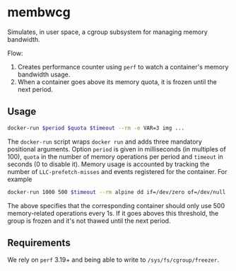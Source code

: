 # membwcg

Simulates, in user space, a cgroup subsystem for managing memory 
bandwidth.

Flow:

 1. Creates performance counter using `perf` to watch a container's 
    memory bandwidth usage.
 2. When a container goes above its memory quota, it is frozen until 
    the next period.

## Usage

```bash
docker-run $period $quota $timeout --rm -e VAR=3 img ...
```

The `docker-run` script wraps `docker run` and adds three mandatory 
positional arguments. Option `period` is given in milliseconds (in 
multiples of 100), `quota` in the number of memory operations per 
period and `timeout` in seconds (0 to disable it). Memory usage is 
accounted by tracking the number of `LLC-prefetch-misses` and 
events registered for the container. For example

```bash
docker-run 1000 500 $timeout --rm alpine dd if=/dev/zero of=/dev/null
```

The above specifies that the corresponding container should only use 
500 memory-related operations every 1s. If it goes aboves this 
threshold, the group is frozen and it's not thawed until the next 
period.

## Requirements

We rely on `perf` 3.19+ and being able to write to 
`/sys/fs/cgroup/freezer`.
